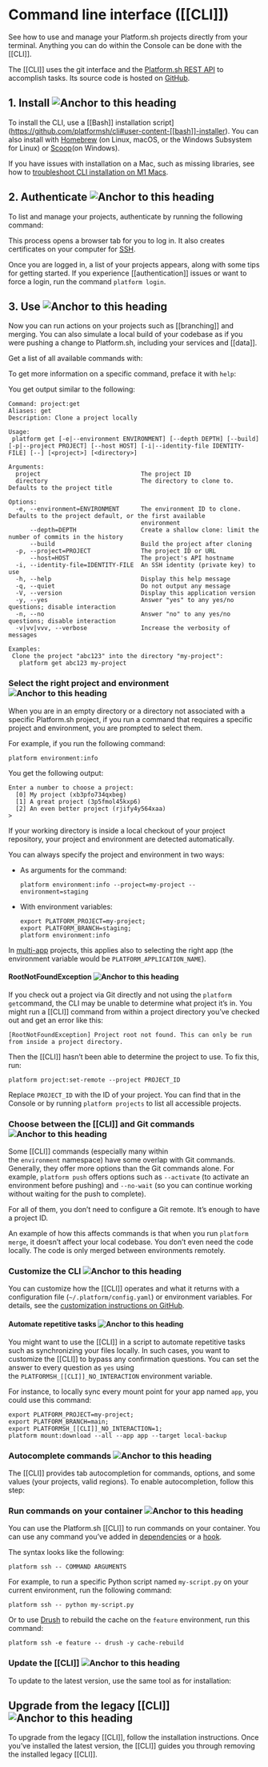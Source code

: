 # Command line interface ([[CLI]])

See how to use and manage your Platform.sh projects directly from your terminal. Anything you can do within the Console can be done with the [[CLI]].

The [[CLI]] uses the git interface and the [Platform.sh REST API](https://api.platform.sh/docs/) to accomplish tasks. Its source code is hosted on [GitHub](https://github.com/platformsh/cli).

## 1. Install ![Anchor to this heading](https://docs.platform.sh/images/svg/link.svg)

To install the CLI, use a [[Bash]] installation script](https://github.com/platformsh/cli#user-content-[[bash]]-installer). You can also install with [Homebrew](https://brew.sh/) (on Linux, macOS, or the Windows Subsystem for Linux) or [Scoop](https://scoop.sh/)(on Windows).

If you have issues with installation on a Mac, such as missing libraries, see how to [troubleshoot CLI installation on M1 Macs](https://community.platform.sh/t/troubleshoot-cli-installation-on-m1-macs/1202).

## 2. Authenticate ![Anchor to this heading](https://docs.platform.sh/images/svg/link.svg)

To list and manage your projects, authenticate by running the following command:

This process opens a browser tab for you to log in. It also creates certificates on your computer for [SSH](https://docs.platform.sh/development/ssh.html).

Once you are logged in, a list of your projects appears, along with some tips for getting started. If you experience [[authentication]] issues or want to force a login, run the command `platform login`.

## 3. Use ![Anchor to this heading](https://docs.platform.sh/images/svg/link.svg)

Now you can run actions on your projects such as [[branching]] and merging. You can also simulate a local build of your codebase as if you were pushing a change to Platform.sh, including your services and [[data]].

Get a list of all available commands with:

To get more information on a specific command, preface it with `help`:

You get output similar to the following:

```
Command: project:get
Aliases: get
Description: Clone a project locally

Usage:
 platform get [-e|--environment ENVIRONMENT] [--depth DEPTH] [--build] [-p|--project PROJECT] [--host HOST] [-i|--identity-file IDENTITY-FILE] [--] [<project>] [<directory>]

Arguments:
  project                            The project ID
  directory                          The directory to clone to. Defaults to the project title

Options:
  -e, --environment=ENVIRONMENT      The environment ID to clone. Defaults to the project default, or the first available
                                     environment
      --depth=DEPTH                  Create a shallow clone: limit the number of commits in the history
      --build                        Build the project after cloning
  -p, --project=PROJECT              The project ID or URL
      --host=HOST                    The project's API hostname
  -i, --identity-file=IDENTITY-FILE  An SSH identity (private key) to use
  -h, --help                         Display this help message
  -q, --quiet                        Do not output any message
  -V, --version                      Display this application version
  -y, --yes                          Answer "yes" to any yes/no questions; disable interaction
  -n, --no                           Answer "no" to any yes/no questions; disable interaction
  -v|vv|vvv, --verbose               Increase the verbosity of messages

Examples:
 Clone the project "abc123" into the directory "my-project":
   platform get abc123 my-project
```

### Select the right project and environment ![Anchor to this heading](https://docs.platform.sh/images/svg/link.svg)

When you are in an empty directory or a directory not associated with a specific Platform.sh project, if you run a command that requires a specific project and environment, you are prompted to select them.

For example, if you run the following command:

```
platform environment:info
```

You get the following output:

```
Enter a number to choose a project:
  [0] My project (xb3pfo734qxbeg)
  [1] A great project (3p5fmol45kxp6)
  [2] An even better project (rjify4y564xaa)
>
```

If your working directory is inside a local checkout of your project repository, your project and environment are detected automatically.

You can always specify the project and environment in two ways:

- As arguments for the command:
    
    ```
    platform environment:info --project=my-project --environment=staging
    ```
    
- With environment variables:
    
    ```
    export PLATFORM_PROJECT=my-project;
    export PLATFORM_BRANCH=staging;
    platform environment:info
    ```
    

In [multi-app](https://docs.platform.sh/create-apps/multi-app.html) projects, this applies also to selecting the right app (the environment variable would be `PLATFORM_APPLICATION_NAME`).

#### RootNotFoundException ![Anchor to this heading](https://docs.platform.sh/images/svg/link.svg)

If you check out a project via Git directly and not using the `platform get`command, the CLI may be unable to determine what project it’s in. You might run a [[CLI]] command from within a project directory you’ve checked out and get an error like this:

```
[RootNotFoundException] Project root not found. This can only be run from inside a project directory.
```

Then the [[CLI]] hasn’t been able to determine the project to use. To fix this, run:

```
platform project:set-remote --project PROJECT_ID
```

Replace `PROJECT_ID` with the ID of your project. You can find that in the Console or by running `platform projects` to list all accessible projects.

### Choose between the [[CLI]] and Git commands ![Anchor to this heading](https://docs.platform.sh/images/svg/link.svg)

Some [[CLI]] commands (especially many within the `environment` namespace) have some overlap with Git commands. Generally, they offer more options than the Git commands alone. For example, `platform push` offers options such as `--activate` (to activate an environment before pushing) and `--no-wait` (so you can continue working without waiting for the push to complete).

For all of them, you don’t need to configure a Git remote. It’s enough to have a project ID.

An example of how this affects commands is that when you run `platform merge`, it doesn’t affect your local codebase. You don’t even need the code locally. The code is only merged between environments remotely.

### Customize the CLI ![Anchor to this heading](https://docs.platform.sh/images/svg/link.svg)

You can customize how the [[CLI]] operates and what it returns with a configuration file (`~/.platform/config.yaml`) or environment variables. For details, see the [customization instructions on GitHub](https://github.com/platformsh/legacy-cli#user-content-customization).

#### Automate repetitive tasks ![Anchor to this heading](https://docs.platform.sh/images/svg/link.svg)

You might want to use the [[CLI]] in a script to automate repetitive tasks such as synchronizing your files locally. In such cases, you want to customize the [[CLI]] to bypass any confirmation questions. You can set the answer to every question as `yes` using the `PLATFORMSH_[[CLI]]_NO_INTERACTION` environment variable.

For instance, to locally sync every mount point for your app named `app`, you could use this command:

```
export PLATFORM_PROJECT=my-project;
export PLATFORM_BRANCH=main;
export PLATFORMSH_[[CLI]]_NO_INTERACTION=1;
platform mount:download --all --app app --target local-backup
```

### Autocomplete commands ![Anchor to this heading](https://docs.platform.sh/images/svg/link.svg)

The [[CLI]] provides tab autocompletion for commands, options, and some values (your projects, valid regions). To enable autocompletion, follow this step:

### Run commands on your container ![Anchor to this heading](https://docs.platform.sh/images/svg/link.svg)

You can use the Platform.sh [[CLI]] to run commands on your container. You can use any command you’ve added in [dependencies](https://docs.platform.sh/create-apps/app-reference.html#dependencies) or a [hook](https://docs.platform.sh/create-apps/app-reference.html#hooks).

The syntax looks like the following:

```
platform ssh -- COMMAND ARGUMENTS
```

For example, to run a specific Python script named `my-script.py` on your current environment, run the following command:

```
platform ssh -- python my-script.py
```

Or to use [Drush](https://www.drush.org/latest/install/) to rebuild the cache on the `feature` environment, run this command:

```
platform ssh -e feature -- drush -y cache-rebuild
```

### Update the [[CLI]] ![Anchor to this heading](https://docs.platform.sh/images/svg/link.svg)

To update to the latest version, use the same tool as for installation:

## Upgrade from the legacy [[CLI]] ![Anchor to this heading](https://docs.platform.sh/images/svg/link.svg)

To upgrade from the legacy [[CLI]], follow the installation instructions. Once you’ve installed the latest version, the [[CLI]] guides you through removing the installed legacy [[CLI]].